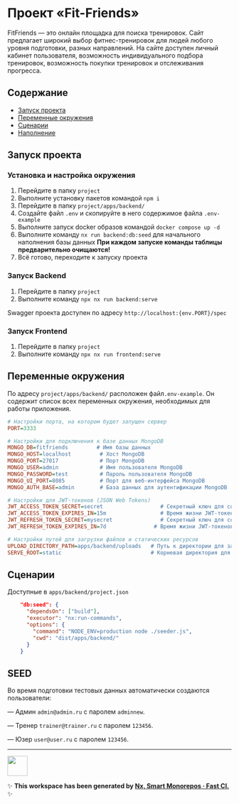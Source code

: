 # Проект «Fit-Friends»

FitFriends — это онлайн площадка для поиска тренировок. Сайт предлагает широкий выбор фитнес-тренировок для людей любого уровня подготовки, разных направлений. На сайте доступен личный кабинет пользователя, возможность индивидуального подбора тренировок, возможность покупки тренировок и отслеживания прогресса.

## Содержание

- [Запуск проекта](#запуск-проекта)
- [Переменные окружения](#переменные-окружения)
- [Сценарии](#сценарии)
- [Наполнение](#seed)

## Запуск проекта

### Установка и настройка окружения

1. Перейдите в папку `project`
2. Выполните установку пакетов командой `npm i`
3. Перейдите в папку `project/apps/backend/`
4. Создайте файл `.env` и скопируйте в него содержимое файла `.env-example`
5. Выполните запуск docker образов командой `docker compose up -d`
6. Выполните команду `nx run backend:db:seed` для начального наполнения базы данных **При каждом запуске команды таблицы предварительно очищаются!**
7. Всё готово, переходите к запуску проекта

### Запуск Backend

1. Перейдите в папку `project`
2. Выполните команду `npx nx run backend:serve`

Swagger проекта доступен по адресу `http://localhost:{env.PORT}/spec`

### Запуск Frontend

1. Перейдите в папку `project`
2. Выполните команду `npx nx run frontend:serve`

## Переменные окружения

По адресу `project/apps/backend/` расположен файл`.env-example`. Он содержит список всех переменных окружения, необходимых для работы приложения.

```ini
# Настройки порта, на котором будет запущен сервер
PORT=3333

# Настройки для подключения к базе данных MongoDB
MONGO_DB=fitfriends         # Имя базы данных
MONGO_HOST=localhost         # Хост MongoDB
MONGO_PORT=27017             # Порт MongoDB
MONGO_USER=admin             # Имя пользователя MongoDB
MONGO_PASSWORD=test          # Пароль пользователя MongoDB
MONGO_UI_PORT=8085           # Порт для веб-интерфейса MongoDB
MONGO_AUTH_BASE=admin        # База данных для аутентификации MongoDB

# Настройки для JWT-токенов (JSON Web Tokens)
JWT_ACCESS_TOKEN_SECRET=secret                  # Секретный ключ для создания и проверки JWT-токенов доступа
JWT_ACCESS_TOKEN_EXPIRES_IN=15m                 # Время жизни JWT-токенов доступа
JWT_REFRESH_TOKEN_SECRET=mysecret               # Секретный ключ для создания и проверки JWT-токенов обновления
JWT_REFRESH_TOKEN_EXPIRES_IN=7d               # Время жизни JWT-токенов обновления

# Настройки путей для загрузки файлов и статических ресурсов
UPLOAD_DIRECTORY_PATH=apps/backend/uploads   # Путь к директории для загрузки файлов
SERVE_ROOT=static                            # Корневая директория для обслуживания статических ресурсов
```

## Сценарии

Доступные в `apps/backend/project.json`

```json
    "db:seed": {
      "dependsOn": ["build"],
      "executor": "nx:run-commands",
      "options": {
        "command": "NODE_ENV=production node ./seeder.js",
        "cwd": "dist/apps/backend/"
      }
    }
```

## SEED

Во время подготовки тестовых данных автоматически создаются пользователи:

— Админ `admin@admin.ru` с паролем `adminnew`.

— Тренер `trainer@trainer.ru` с паролем `123456`.

— Юзер `user@user.ru` с паролем `123456`.

---

<a alt="Nx logo" href="https://nx.dev" target="_blank" rel="noreferrer"><img src="https://raw.githubusercontent.com/nrwl/nx/master/images/nx-logo.png" width="45"></a>

✨ **This workspace has been generated by [Nx, Smart Monorepos · Fast CI.](https://nx.dev)** ✨
